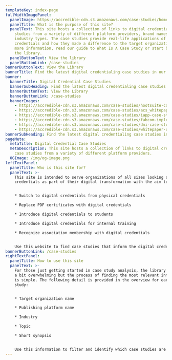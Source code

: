 ```yaml
---
templateKey: index-page
fullWidthImagePanel:
  panelImage: https://accredible-cdn.s3.amazonaws.com/case-studies/homepage-image.png
  panelTitle: What is the purpose of this site?
  panelText: This site hosts a collection of links to digital credential case
    studies from a variety of different platform providers, brand names, and
    industry types. The case studies provide real-life applications of digital
    credentials and how they made a difference to the target organization. For
    more information, read our guide to What Is A Case Study or start browsing
    the library.
  panelButtonText: View the library
  panelButtonLink: /case-studies
bannerButtonText: View the Library
bannerTitle: Find the latest digital credentialing case studies in our library. test
banner:
  bannerTitle: Digital Credential Case Studies
  bannerSubHeading: Find the latest digital credentialing case studies in our library.
  bannerButtonText: View the Library
  bannerButtonLink: /case-studies
  bannerImages:
    - https://accredible-cdn.s3.amazonaws.com/case-studies/hootsuite-case-study-cover-image.png
    - https://accredible-cdn.s3.amazonaws.com/case-studies/acs_whitepaper_microcredentialing.png
    - https://accredible-cdn.s3.amazonaws.com/case-studies/iapp-case-study-cover-image.png
    - https://accredible-cdn.s3.amazonaws.com/case-studies/fabcom-implementing-digital-credentials-in-higher-education.png
    - https://accredible-cdn.s3.amazonaws.com/case-studies/dmi-case-study-cover-image.png
    - https://accredible-cdn.s3.amazonaws.com/case-studies/whitepaper-on-open-badges-en-micro-credentials.png
bannerSubHeading: Find the latest digital credentialing case studies in our library.
pageMeta:
  metaTitle: Digital Credential Case Studies
  metaDescription: This site hosts a collection of links to digital credential
    case studies from a variety of different platform providers.
  OGImage: /img/og-image.png
leftTextPanel:
  panelTitle: Who is this site for?
  panelText: >-
    This site is intended to serve organizations of all sizes looking at digital
    credentials as part of their digital transformation with the aim to:


    * Switch to digital credentials from physical credentials

    * Replace PDF certificates with digital credentials

    * Introduce digital credentials to students

    * Introduce digital credentials for internal training

    * Recognize association membership with digital credentials


    Use this website to find case studies that inform the digital credentialing journey from similar organizations including what was achieved, how it was achieved, and what results were accomplished after implementation.
bannerButtonLink: /case-studies
rightTextPanel:
  panelTitle: How to use this site
  panelText: >-
    For those just getting started in case study analysis, the library can seem
    a bit overwhelming but the process of finding the most relevant information
    is simple. The following detail is provided in the overview for each case
    study:


    * Target organization name

    * Publishing platform name

    * Industry

    * Topic

    * Short synopsis


    Use this information to filter and identify which case studies are most relevant to the organization’s intentions for switching to digital credentials, then follow the link to read the case study.
---
```

